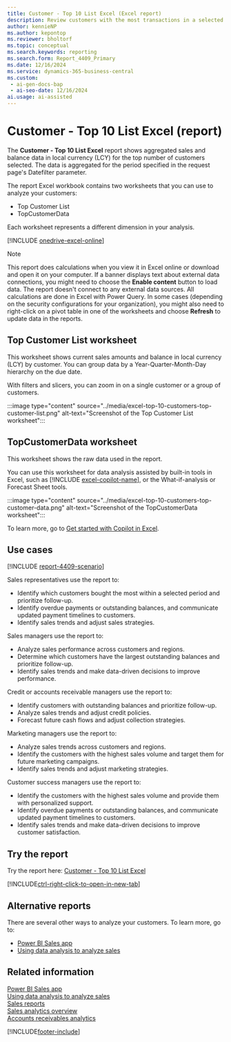 ```yaml
---
title: Customer - Top 10 List Excel (Excel report)
description: Review customers with the most transactions in a selected period directly in Excel. Identify sales trends and manage debt collections.
author: kennieNP
ms.author: kepontop
ms.reviewer: bholtorf
ms.topic: conceptual
ms.search.keywords: reporting
ms.search.form: Report_4409_Primary
ms.date: 12/16/2024
ms.service: dynamics-365-business-central
ms.custom:
 - ai-gen-docs-bap
 - ai-seo-date: 12/16/2024
ai.usage: ai-assisted
---
```


# Customer - Top 10 List Excel (report)

The **Customer - Top 10 List Excel** report shows aggregated sales and balance data in local currency (LCY) for the top number of customers selected. The data is aggregated for the period specified in the request page's Datefilter parameter.

The report Excel workbook contains two worksheets that you can use to analyze your customers:

- Top Customer List
- TopCustomerData

Each worksheet represents a different dimension in your analysis.

[!INCLUDE [onedrive-excel-online](../includes/onedrive-excel-online.md)] 

> [!NOTE]
> This report does calculations when you view it in Excel online or download and open it on your computer. If a banner displays text about external data connections, you might need to choose the **Enable content** button to load data. The report doesn't connect to any external data sources. All calculations are done in Excel with Power Query. In some cases (depending on the security configurations for your organization), you might also need to right-click on a pivot table in one of the worksheets and choose **Refresh** to update data in the reports.

## Top Customer List worksheet

This worksheet shows current sales amounts and balance in local currency (LCY) by customer. You can group data by a Year-Quarter-Month-Day hierarchy on the due date.

With filters and slicers, you can zoom in on a single customer or a group of customers.

:::image type="content" source="../media/excel-top-10-customers-top-customer-list.png" alt-text="Screenshot of the Top Customer List worksheet":::

## TopCustomerData worksheet

This worksheet shows the raw data used in the report.

You can use this worksheet for data analysis assisted by built-in tools in Excel, such as [!INCLUDE [excel-copilot-name](../includes/excel-copilot-name.md)], or the What-if-analysis or Forecast Sheet tools.

:::image type="content" source="../media/excel-top-10-customers-top-customer-data.png" alt-text="Screenshot of the TopCustomerData worksheet":::

To learn more, go to [Get started with Copilot in Excel](https://support.microsoft.com/en-us/office/get-started-with-copilot-in-excel-d7110502-0334-4b4f-a175-a73abdfc118a).

## Use cases

[!INCLUDE [report-4409-scenario](../includes/report-4409-scenario-include.md)]

<!-- 
Prompt
Below is a report in an ERP system. Provide 3-4 use cases for different personas working with sales.
Format like this:    
  
As a <persona>, use the report to    
* use case 1  
* use case 2    

Do not capitalize the persona names. 

## Report description
Shows information on customers' purchases and balances for a selected period. You can choose the number of customers that will be included in the report. Only customers that have either purchases during the period or a balance at the end of the period will be included.
The customers are sorted in order of amount, and you can choose whether they're sorted by sales amount or balance. The report gives a quick overview of the customers that purchase the most or that owe the most.

### What the report does
Provides a list of customers with the most transactions within a selected period. You can choose to display more than 10 customers. 

The customers are sorted by sales amount within the selected period. The list gives a quick overview of customers with the largest balance and highest sales volume.

You can choose to display a bar chart, or pie chart to visually represent the calculated figures. 

This report can be used to provide information to identify sales trends, upcoming collectable debts, and major revenue sources in the company.

### Use cases
Review customers with the most transactions within a selected period to identify sales trends and manage collectable debts.

Please include your data sources and URLs

-->

Sales representatives use the report to:

- Identify which customers bought the most within a selected period and prioritize follow-up.
- Identify overdue payments or outstanding balances, and communicate updated payment timelines to customers.
- Identify sales trends and adjust sales strategies.

Sales managers use the report to:

- Analyze sales performance across customers and regions.
- Determine which customers have the largest outstanding balances and prioritize follow-up.
- Identify sales trends and make data-driven decisions to improve performance.

Credit or accounts receivable managers use the report to:

- Identify customers with outstanding balances and prioritize follow-up.
- Analyze sales trends and adjust credit policies.
- Forecast future cash flows and adjust collection strategies.

Marketing managers use the report to:

- Analyze sales trends across customers and regions.
- Identify the customers with the highest sales volume and target them for future marketing campaigns.
- Identify sales trends and adjust marketing strategies.

Customer success managers use the report to:

- Identify the customers with the highest sales volume and provide them with personalized support.
- Identify overdue payments or outstanding balances, and communicate updated payment timelines to customers.
- Identify sales trends and make data-driven decisions to improve customer satisfaction.

## Try the report

Try the report here: [Customer - Top 10 List Excel](https://businesscentral.dynamics.com?report=4409)

[!INCLUDE[ctrl-right-click-to-open-in-new-tab](../includes/ctrl-right-click-to-open-in-new-tab.md)]

## Alternative reports

There are several other ways to analyze your customers. To learn more, go to:

- [Power BI Sales app](../sales-powerbi-app.md)
- [Using data analysis to analyze sales](../ad-hoc-analysis-sales.md)

## Related information

[Power BI Sales app](../sales-powerbi-app.md)  
[Using data analysis to analyze sales](../ad-hoc-analysis-sales.md)  
[Sales reports](../sales-reports.md)  
[Sales analytics overview](../sales-analytics-overview.md)  
[Accounts receivables analytics](../receivables-reports.md)  

[!INCLUDE[footer-include](../includes/footer-banner.md)]